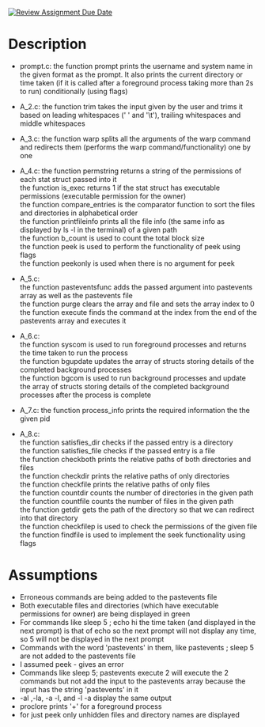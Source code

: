 [![Review Assignment Due Date](https://classroom.github.com/assets/deadline-readme-button-24ddc0f5d75046c5622901739e7c5dd533143b0c8e959d652212380cedb1ea36.svg)](https://classroom.github.com/a/76mHqLr5)
# Description

 - prompt.c: the function prompt prints the username and system name in the given format as the prompt. It also prints the current directory or time taken (if it is called after a foreground process taking more than 2s to run) conditionally (using flags)

 - A_2.c: the function trim takes the input given by the user and trims it based on leading whitespaces (' ' and '\t'), trailing whitespaces and middle whitespaces

 - A_3.c: the function warp splits all the arguments of the warp command and redirects them (performs the warp command/functionality) one by one

 - A_4.c: the function permstring returns a string of the permissions of each stat struct passed into it
       <br> the function is_exec returns 1 if the stat struct has executable permissions (executable permission for the owner)
       <br> the function compare_entries is the comparator function to sort the files and directories in alphabetical order
       <br> the function printfileinfo prints all the file info (the same info as displayed by ls -l in the terminal) of a given path
       <br> the function b_count is used to count the total block size
       <br> the function peek is used to perform the functionality of peek using flags
       <br> the function peekonly is used when there is no argument for peek

 - A_5.c: <br> the function pasteventsfunc adds the passed argument into pastevents array as well as the pastevents file
          <br> the function purge clears the array and file and sets the array index to 0
          <br>the function execute finds the command at the index from the end of the pastevents array and executes it

 - A_6.c: <br> the function syscom is used to run foreground processes and returns the time taken to run the process
          <br>the function bgupdate updates the array of structs storing details of the completed background processes
          <br> the function bgcom is used to run background processes and update the array of structs storing details of the completed background     processes after the process is complete

 - A_7.c: the function process_info prints the required information the the given pid

- A_8.c:  <br> the function satisfies_dir checks if the passed entry is a directory
          <br> the function satisfies_file checks if the passed entry is a file
          <br> the function checkboth prints the relative paths of both directories and files
          <br> the function checkdir prints the relative paths of only directories
          <br> the function checkfile prints the relative paths of only files
          <br> the function countdir counts the number of directories in the given path
          <br> the function countfile counts the number of files in the given path
          <br> the function getdir gets the path of the directory so that we can redirect into that directory
          <br>the function checkfilep is used to check the permissions of the given file
          <br>the function findfile is used to implement the seek functionality using flags



# Assumptions
 - Erroneous commands are being added to the pastevents file
 - Both executable files and directories (which have executable permissions for owner) are being displayed in green
 - For commands like sleep 5 ; echo hi the time taken (and displayed in the next prompt) is that of echo so the next prompt will not display any time, so 5 will not be displayed in the next prompt
 - Commands with the word 'pastevents' in them, like pastevents ; sleep 5 are not added to the pastevents file
 - I assumed peek - gives an error
 - Commands like sleep 5; pastevents execute 2 will execute the 2 commands but not add the input to the pastevents array because the input has the string 'pastevents' in it
- -al ,-la, -a -l, and -l -a display the same output
- proclore prints '+' for a foreground process
- for just peek only unhidden files and directory names are displayed